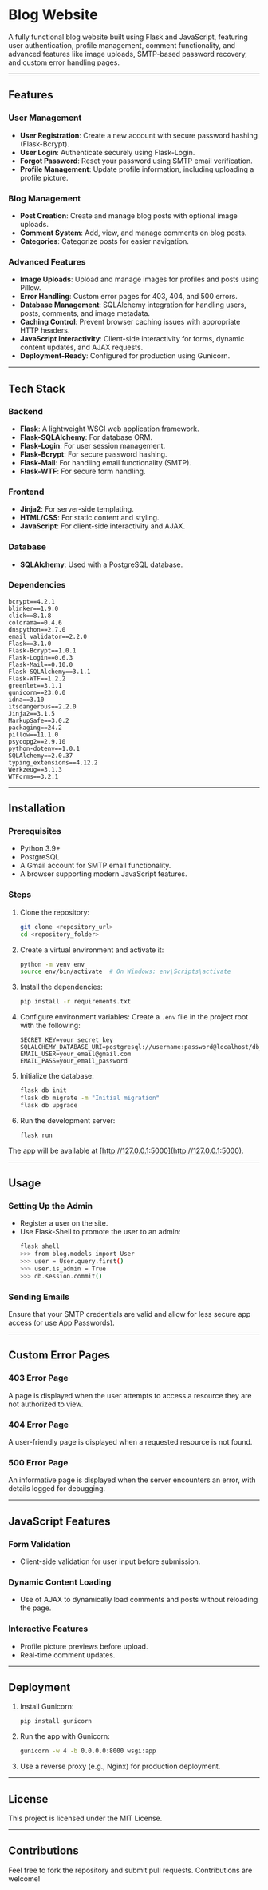 # Blog Website

A fully functional blog website built using Flask and JavaScript, featuring user authentication, profile management, comment functionality, and advanced features like image uploads, SMTP-based password recovery, and custom error handling pages.

---

## Features

### User Management
- **User Registration**: Create a new account with secure password hashing (Flask-Bcrypt).
- **User Login**: Authenticate securely using Flask-Login.
- **Forgot Password**: Reset your password using SMTP email verification.
- **Profile Management**: Update profile information, including uploading a profile picture.

### Blog Management
- **Post Creation**: Create and manage blog posts with optional image uploads.
- **Comment System**: Add, view, and manage comments on blog posts.
- **Categories**: Categorize posts for easier navigation.

### Advanced Features
- **Image Uploads**: Upload and manage images for profiles and posts using Pillow.
- **Error Handling**: Custom error pages for 403, 404, and 500 errors.
- **Database Management**: SQLAlchemy integration for handling users, posts, comments, and image metadata.
- **Caching Control**: Prevent browser caching issues with appropriate HTTP headers.
- **JavaScript Interactivity**: Client-side interactivity for forms, dynamic content updates, and AJAX requests.
- **Deployment-Ready**: Configured for production using Gunicorn.

---

## Tech Stack

### Backend
- **Flask**: A lightweight WSGI web application framework.
- **Flask-SQLAlchemy**: For database ORM.
- **Flask-Login**: For user session management.
- **Flask-Bcrypt**: For secure password hashing.
- **Flask-Mail**: For handling email functionality (SMTP).
- **Flask-WTF**: For secure form handling.

### Frontend
- **Jinja2**: For server-side templating.
- **HTML/CSS**: For static content and styling.
- **JavaScript**: For client-side interactivity and AJAX.

### Database
- **SQLAlchemy**: Used with a PostgreSQL database.

### Dependencies

```plaintext
bcrypt==4.2.1
blinker==1.9.0
click==8.1.8
colorama==0.4.6
dnspython==2.7.0
email_validator==2.2.0
Flask==3.1.0
Flask-Bcrypt==1.0.1
Flask-Login==0.6.3
Flask-Mail==0.10.0
Flask-SQLAlchemy==3.1.1
Flask-WTF==1.2.2
greenlet==3.1.1
gunicorn==23.0.0
idna==3.10
itsdangerous==2.2.0
Jinja2==3.1.5
MarkupSafe==3.0.2
packaging==24.2
pillow==11.1.0
psycopg2==2.9.10
python-dotenv==1.0.1
SQLAlchemy==2.0.37
typing_extensions==4.12.2
Werkzeug==3.1.3
WTForms==3.2.1
```

---

## Installation

### Prerequisites
- Python 3.9+
- PostgreSQL
- A Gmail account for SMTP email functionality.
- A browser supporting modern JavaScript features.

### Steps

1. Clone the repository:
   ```bash
   git clone <repository_url>
   cd <repository_folder>
   ```

2. Create a virtual environment and activate it:
   ```bash
   python -m venv env
   source env/bin/activate  # On Windows: env\Scripts\activate
   ```

3. Install the dependencies:
   ```bash
   pip install -r requirements.txt
   ```

4. Configure environment variables:
   Create a `.env` file in the project root with the following:
   ```env
   SECRET_KEY=your_secret_key
   SQLALCHEMY_DATABASE_URI=postgresql://username:password@localhost/db_name
   EMAIL_USER=your_email@gmail.com
   EMAIL_PASS=your_email_password
   ```

5. Initialize the database:
   ```bash
   flask db init
   flask db migrate -m "Initial migration"
   flask db upgrade
   ```

6. Run the development server:
   ```bash
   flask run
   ```

The app will be available at [http://127.0.0.1:5000](http://127.0.0.1:5000).

---

## Usage

### Setting Up the Admin
- Register a user on the site.
- Use Flask-Shell to promote the user to an admin:
  ```bash
  flask shell
  >>> from blog.models import User
  >>> user = User.query.first()
  >>> user.is_admin = True
  >>> db.session.commit()
  ```

### Sending Emails
Ensure that your SMTP credentials are valid and allow for less secure app access (or use App Passwords).

---

## Custom Error Pages

### 403 Error Page
A page is displayed when the user attempts to access a resource they are not authorized to view.

### 404 Error Page
A user-friendly page is displayed when a requested resource is not found.

### 500 Error Page
An informative page is displayed when the server encounters an error, with details logged for debugging.

---

## JavaScript Features

### Form Validation
- Client-side validation for user input before submission.

### Dynamic Content Loading
- Use of AJAX to dynamically load comments and posts without reloading the page.

### Interactive Features
- Profile picture previews before upload.
- Real-time comment updates.

---

## Deployment

1. Install Gunicorn:
   ```bash
   pip install gunicorn
   ```

2. Run the app with Gunicorn:
   ```bash
   gunicorn -w 4 -b 0.0.0.0:8000 wsgi:app
   ```

3. Use a reverse proxy (e.g., Nginx) for production deployment.

---

## License
This project is licensed under the MIT License.

---

## Contributions
Feel free to fork the repository and submit pull requests. Contributions are welcome!
